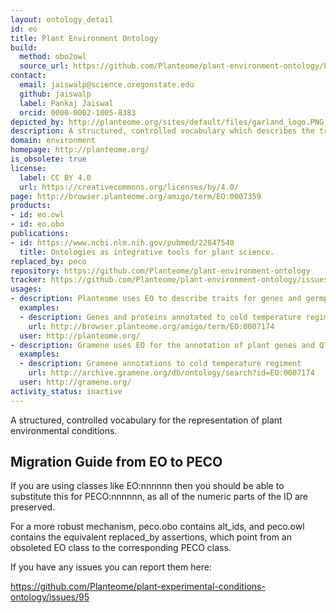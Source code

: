 ```yaml
---
layout: ontology_detail
id: eo
title: Plant Environment Ontology
build:
  method: obo2owl
  source_url: https://github.com/Planteome/plant-environment-ontology/blob/master/plant-environment-ontology.obo.owl
contact:
  email: jaiswalp@science.oregonstate.edu
  github: jaiswalp
  label: Pankaj Jaiswal
  orcid: 0000-0002-1005-8383
depicted_by: http://planteome.org/sites/default/files/garland_logo.PNG
description: A structured, controlled vocabulary which describes the treatments, growing conditions, and/or study types used in plant biology experiments.
domain: environment
homepage: http://planteome.org/
is_obsolete: true
license:
  label: CC BY 4.0
  url: https://creativecommons.org/licenses/by/4.0/
page: http://browser.planteome.org/amigo/term/EO:0007359
products:
- id: eo.owl
- id: eo.obo
publications:
- id: https://www.ncbi.nlm.nih.gov/pubmed/22847540
  title: Ontologies as integrative tools for plant science.
replaced_by: peco
repository: https://github.com/Planteome/plant-environment-ontology
tracker: https://github.com/Planteome/plant-environment-ontology/issues
usages:
- description: Planteome uses EO to describe traits for genes and germplasm
  examples:
  - description: Genes and proteins annotated to cold temperature regiment
    url: http://browser.planteome.org/amigo/term/EO:0007174
  user: http://planteome.org/
- description: Gramene uses EO for the annotation of plant genes and QTLs
  examples:
  - description: Gramene annotations to cold temperature regiment
    url: http://archive.gramene.org/db/ontology/search?id=EO:0007174
  user: http://gramene.org/
activity_status: inactive
---
```


A structured, controlled vocabulary for the representation of plant environmental conditions.

## Migration Guide from EO to PECO

If you are using classes like EO:nnnnnn then you should be able to substitute this for PECO:nnnnnn, as all of the numeric parts of the ID are preserved.

For a more robust mechanism, peco.obo contains alt_ids, and peco.owl contains the equivalent replaced_by assertions, which point from an obsoleted EO class to the corresponding PECO class.

If you have any issues you can report them here:

https://github.com/Planteome/plant-experimental-conditions-ontology/issues/95
